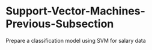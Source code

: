 # Support-Vector-Machines-Previous-Subsection
Prepare a classification model using SVM for salary data

